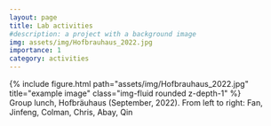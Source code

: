 ```yaml
---
layout: page
title: Lab activities
#description: a project with a background image
img: assets/img/Hofbrauhaus_2022.jpg
importance: 1
category: activities
---
```


<div class="row">
    <div class="col-sm mt-3 mt-md-0">
        {% include figure.html path="assets/img/Hofbrauhaus_2022.jpg" title="example image" class="img-fluid rounded z-depth-1" %}
    </div>
</div>
<div class="caption">
    Group lunch, Hofbräuhaus (September, 2022). From left to right: Fan, Jinfeng, Colman, Chris, Abay, Qin
</div>
